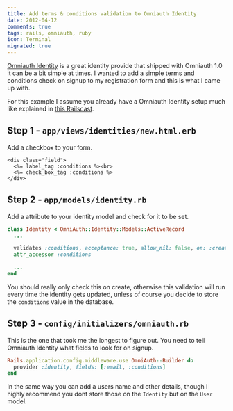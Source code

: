 ```yaml
---
title: Add terms & conditions validation to Omniauth Identity
date: 2012-04-12
comments: true
tags: rails, omniauth, ruby
icon: Terminal
migrated: true
---
```


[Omniauth Identity](https://github.com/intridea/omniauth-identity) is a great
identity provide that shipped with Omniauth 1.0 it can be a bit simple at
times. I wanted to add a simple terms and conditions check on signup to my
registration form and this is what I came up with.

For this example I assume you already have a Omniauth Identity setup much
like explained in [this Railscast](http://railscasts.com/episodes/304-omniauth-identity).

## Step 1 - `app/views/identities/new.html.erb`

Add a checkbox to your form.

~~~erb
<div class="field">
  <%= label_tag :conditions %><br>
  <%= check_box_tag :conditions %>
</div>
~~~

## Step 2 - `app/models/identity.rb`

Add a attribute to your identity model and check for it to be set.

~~~ruby
class Identity < OmniAuth::Identity::Models::ActiveRecord
  ...

  validates :conditions, acceptance: true, allow_nil: false, on: :create
  attr_accessor :conditions

  ...
end
~~~


You should really only check this on create, otherwise this validation will
run every time the identity gets updated, unless of course you decide to store
the `conditions` value in the database.

## Step 3 - `config/initializers/omniauth.rb`

This is the one that took me the longest to figure out. You need to tell
Omniauth Identity what fields to look for on signup.

~~~ruby
Rails.application.config.middleware.use OmniAuth::Builder do
  provider :identity, fields: [:email, :conditions]
end
~~~

In the same way you can add a users name and other details, though I highly
recommend you dont store those on the `Identity` but on the `User` model.
